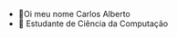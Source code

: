 - 👋Oi meu nome Carlos Alberto
- 👀 Estudante de Ciência da Computação
<!--- 🌱 I’m currently learning ...
- 💞️ I’m looking to collaborate on ...
- 📫 How to reach me ...-->

<!---
MarkingCarlos/MarkingCarlos is a ✨ special ✨ repository because its `README.md` (this file) appears on your GitHub profile.
You can click the Preview link to take a look at your changes.
--->
